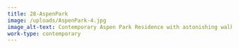 ```yaml
---
title: 28-AspenPark
image: /uploads/AspenPark-4.jpg
image_alt-text: Contemporary Aspen Park Residence with astonishing walk in closet complete with custom woodwork and joinery
work-type: contemporary
---
```

